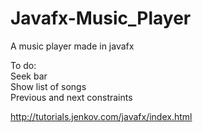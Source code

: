 # Javafx-Music_Player
A music player made in javafx

To do:</br>
  Seek bar</br>
  Show list of songs</br>
  Previous and next constraints</br>

http://tutorials.jenkov.com/javafx/index.html
